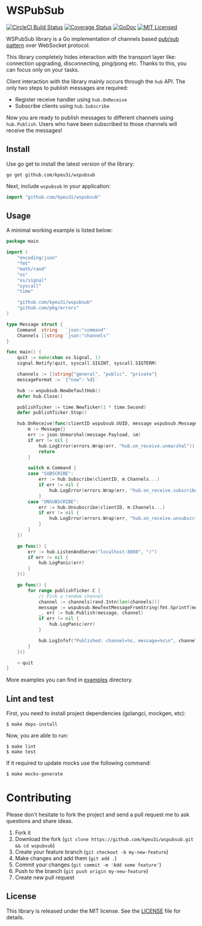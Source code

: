 # WSPubSub

[![CircleCI Build Status](https://circleci.com/gh/kpeu3i/wspubsub.svg?style=shield)](https://circleci.com/gh/kpeu3i/wspubsub)
[![Coverage Status](https://codecov.io/gh/kpeu3i/wspubsub/graphs/badge.svg)](https://codecov.io/gh/kpeu3i/wspubsub/graphs/badge.svg)
[![GoDoc](https://godoc.org/github.com/kpeu3i/wspubsub?status.svg)](https://godoc.org/github.com/kpeu3i/wspubsub)
[![MIT Licensed](https://img.shields.io/badge/License-MIT-yellow.svg)](https://opensource.org/licenses/MIT)

WSPubSub library is a Go implementation of channels based [pub/sub pattern](https://en.wikipedia.org/wiki/Publish%E2%80%93subscribe_pattern) over WebSocket protocol.

This library completely hides interaction with the transport layer like: connection upgrading, disconnecting, ping/pong etc.
Thanks to this, you can focus only on your tasks.

Client interaction with the library mainly occurs through the `hub` API. The only two steps to publish messages are required:
* Register receive handler using `hub.OnReceive`
* Subscribe clients using `hub.Subscribe`

Now you are ready to publish messages to different channels using `hub.Publish`.
Users who have been subscribed to those channels will receive the messages!

## Install

Use go get to install the latest version of the library:

    go get github.com/kpeu3i/wspubsub

Next, include `wspubsub` in your application:

```go
import "github.com/kpeu3i/wspubsub"
```

## Usage

A minimal working example is listed below:

```go
package main

import (
	"encoding/json"
	"fmt"
	"math/rand"
	"os"
	"os/signal"
	"syscall"
	"time"

	"github.com/kpeu3i/wspubsub"
	"github.com/pkg/errors"
)

type Message struct {
	Command  string   `json:"command"`
	Channels []string `json:"channels"`
}

func main() {
	quit := make(chan os.Signal, 1)
	signal.Notify(quit, syscall.SIGINT, syscall.SIGTERM)

	channels := []string{"general", "public", "private"}
	messageFormat := `{"now": %d}`

	hub := wspubsub.NewDefaultHub()
	defer hub.Close()

	publishTicker := time.NewTicker(1 * time.Second)
	defer publishTicker.Stop()

	hub.OnReceive(func(clientID wspubsub.UUID, message wspubsub.Message) {
		m := Message{}
		err := json.Unmarshal(message.Payload, &m)
		if err != nil {
			hub.LogError(errors.Wrap(err, "hub.on_receive.unmarshal"))
			return
		}

		switch m.Command {
		case "SUBSCRIBE":
			err := hub.Subscribe(clientID, m.Channels...)
			if err != nil {
				hub.LogError(errors.Wrap(err, "hub.on_receive.subscribe"))
			}
		case "UNSUBSCRIBE":
			err := hub.Unsubscribe(clientID, m.Channels...)
			if err != nil {
				hub.LogError(errors.Wrap(err, "hub.on_receive.unsubscribe"))
			}
		}
	})

	go func() {
		err := hub.ListenAndServe("localhost:8080", "/")
		if err != nil {
			hub.LogPanic(err)
		}
	}()

	go func() {
		for range publishTicker.C {
			// Pick a random channel
			channel := channels[rand.Intn(len(channels))]
			message := wspubsub.NewTextMessageFromString(fmt.Sprintf(messageFormat, time.Now().Unix()))
			_, err := hub.Publish(message, channel)
			if err != nil {
				hub.LogPanic(err)
			}

			hub.LogInfof("Published: channel=%s, message=%s\n", channel, string(message.Payload))
		}
	}()

	<-quit
}
````
More examples you can find in [examples](https://github.com/kpeu3i/wspubsub/tree/master/examples/) directory.

## Lint and test

First, you need to install project dependencies (golangci, mockgen, etc):

    $ make deps-install

Now, you are able to run:

    $ make lint
    $ make test

If it required to update mocks use the following command:

    $ make mocks-generate

# Contributing

Please don't hesitate to fork the project and send a pull request me to ask questions and share ideas.

1. Fork it
2. Download the fork (`git clone https://github.com/kpeu3i/wspubsub.git && cd wspubsub`)
3. Create your feature branch (`git checkout -b my-new-feature`)
4. Make changes and add them (`git add .`)
5. Commit your changes (`git commit -m 'Add some feature'`)
6. Push to the branch (`git push origin my-new-feature`)
7. Create new pull request

## License

This library is released under the MIT license. See the [LICENSE](https://github.com/kpeu3i/wspubsub/blob/master/LICENSE) file for details.

